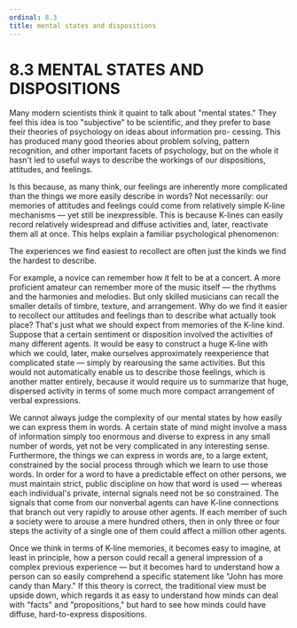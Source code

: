 ```yaml
---
ordinal: 8.3
title: mental states and dispositions
---
```


# 8.3 MENTAL STATES AND DISPOSITIONS

Many modern scientists think it quaint to talk about "mental states." They feel this idea is too "subjective" to be scientific, and they prefer to base their theories of psychology on ideas about information pro- cessing. This has produced many good theories about problem solving, pattern recognition, and other important facets of psychology, but on the whole it hasn't led to useful ways to describe the workings of our dispositions, attitudes, and feelings.

Is this because, as many think, our feelings are inherently more complicated than the things we more easily describe in words? Not necessarily: our memories of attitudes and feelings could come from relatively simple K-line mechanisms &mdash; yet still be inexpressible. This is because K-lines can easily record relatively widespread and diffuse activities and, later, reactivate them all at once. This helps explain a familiar psychological phenomenon:

The experiences we find easiest to recollect are often just the kinds we find the hardest to describe.

For example, a novice can remember how it felt to be at a concert. A more proficient amateur can remember more of the music itself &mdash; the rhythms and the harmonies and melodies. But only skilled musicians can recall the smaller details of timbre, texture, and arrangement. Why do we find it easier to recollect our attitudes and feelings than to describe what actually took place? That's just what we should expect from memories of the K-line kind. Suppose that a certain sentiment or disposition involved the activities of many different agents. It would be easy to construct a huge K-line with which we could, later, make ourselves approximately reexperience that complicated state &mdash; simply by rearousing the same activities. But this would not automatically enable us to describe those feelings, which is another matter entirely, because it would require us to summarize that huge, dispersed activity in terms of some much more compact arrangement of verbal expressions.

We cannot always judge the complexity of our mental states by how easily we can express them in words. A certain state of mind might involve a mass of information simply too enormous and diverse to express in any small number of words, yet not be very complicated in any interesting sense. Furthermore, the things we can express in words are, to a large extent, constrained by the social process through which we learn to use those words. In order for a word to have a predictable effect on other persons, we must maintain strict, public discipline on how that word is used &mdash; whereas each individual's private, internal signals need not be so constrained. The signals that come from our nonverbal agents can have K-line connections that branch out very rapidly to arouse other agents. If each member of such a society were to arouse a mere hundred others, then in only three or four steps the activity of a single one of them could affect a million other agents.

Once we think in terms of K-line memories, it becomes easy to imagine, at least in principle, how a person could recall a general impression of a complex previous experience &mdash; but it becomes hard to understand how a person can so easily comprehend a specific statement like "John has more candy than Mary." If this theory is correct, the traditional view must be upside down, which regards it as easy to understand how minds can deal with "facts" and "propositions," but hard to see how minds could have diffuse, hard-to-express dispositions.
